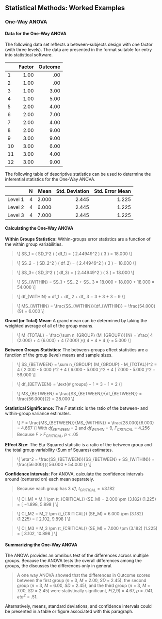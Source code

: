 ## Statistical Methods: Worked Examples

### One-Way ANOVA

#### Data for the One-Way ANOVA

The following data set reflects a between-subjects design with one factor (with three levels). The data are presented in the format suitable for entry into statistical software.

|     | Factor | Outcome |
|-----|-------:|--------:|
| 1   | 1.00   | .00     |
| 2   | 1.00   | .00     |
| 3   | 1.00   | 3.00    |
| 4   | 1.00   | 5.00    |
| 5   | 2.00   | 4.00    |
| 6   | 2.00   | 7.00    |
| 7   | 2.00   | 4.00    |
| 8   | 2.00   | 9.00    |
| 9   | 3.00   | 9.00    |
| 10  | 3.00   | 6.00    |
| 11  | 3.00   | 4.00    |
| 12  | 3.00   | 9.00    |

The following table of descriptive statistics can be used to determine the inferential statistics for the One-Way ANOVA.

|         | N   | Mean  | Std. Deviation | Std. Error Mean |
|---------|----:|------:|---------------:|----------------:|
| Level 1 | 4   | 2.000 | 2.445          | 1.225           |
| Level 2 | 4   | 6.000 | 2.445          | 1.225           |
| Level 3 | 4   | 7.000 | 2.445          | 1.225           |

#### Calculating the One-Way ANOVA

**Within Groups Statistics:** Within-groups error statistics are a function of the within group variabilities.

> \\[ SS_1 = ( SD_1^2 ) ( df_1) = ( 2.44949^2 ) ( 3 ) = 18.000 \\]

> \\[ SS_2 = ( SD_2^2 ) ( df_2) = ( 2.44949^2 ) ( 3 ) = 18.000 \\]

> \\[ SS_3= ( SD_3^2 ) ( df_3) = ( 2.44949^2 ) ( 3 ) = 18.000 \\]

> \\[ SS_{WITHIN} = SS_1 + SS_ 2 + SS_ 3 = 18.000 + 18.000 + 18.000 = 54.000 \\]

> \\[ df_{WITHIN} = df_1 + df_ 2 + df_ 3 = 3 + 3 + 3 = 9 \\]

> \\[ MS_{WITHIN} = \frac{SS_{WITHIN}}{df_{WITHIN}} = \frac{54.000}{9} = 6.000 \\]

**Grand (or Total) Mean:** A grand mean can be determined by taking the weighted average of all of the group means.

> \\[ M_{TOTAL} = \frac{\sum n_{GROUP} (M_{GROUP})}{N} = \frac{ 4 (2.000) + 4 (6.000) + 4 (7.000) }{( 4 + 4 + 4 )} = 5.000 \\]

**Between Groups Statistics:** The between-groups effect statistics are a function of the group (level) means and sample sizes.

> \\[ SS_{BETWEEN} = \sum n_{GROUP} (M_{GROUP} - M_{TOTAL})^2 = 4 ( 2.000 - 5.000 )^2 + 4 ( 6.000 - 5.000 )^2 + 4 ( 7.000 - 5.000 )^2 = 56.000  \\]

> \\[ df_{BETWEEN} = \text{# groups} − 1 = 3 − 1 = 2 \\]

> \\[ MS_{BETWEEN} = \frac{SS_{BETWEEN}}{df_{BETWEEN}} = \frac{56.000}{2} = 28.000 \\]

**Statistical Significance:** The *F* statistic is the ratio of the between- and within-group variance estimates. 

> \\[ F = \frac{MS_{BETWEEN}}{MS_{WITHIN}} = \frac{28.000}{6.000} = 4.667 \\]
> With *df<sub>BETWEEN</sub>* = 2 and *df<sub>WITHIN</sub>* = 9, *F<sub>CRITICAL</sub>* = 4.256  
> Because *F* > *F<sub>CRITICAL</sub>*, *p* < .05

**Effect Size:** The Eta-Squared statistic is a ratio of the between group and the total group variability (Sum of Squares) estimates.

> \\[ \eta^2 = \frac{SS_{BETWEEN}}{SS_{BETWEEN} + SS_{WITHIN}} = \frac{56.000}{( 56.000 + 54.000 )} \\]

**Confidence Intervals:** For ANOVA, calculate the confidence intervals around (centered on) each mean separately.

> Because each group has 3 *df*, *t<sub>CRITICAL</sub>* = ±3.182

> \\[ CI_M1 = M_1 \pm (t_{CRITICAL}) (SE_M) = 2.000 \pm (3.182) (1.225) = [ −1.898, 5.898 ] \\]

> \\[ CI_M2 = M_2 \pm (t_{CRITICAL}) (SE_M) = 6.000 \pm (3.182) (1.225) = [ 2.102, 9.898 ] \\]

> \\[ CI_M3 = M_3 \pm (t_{CRITICAL}) (SE_M) = 7.000 \pm (3.182) (1.225) = [ 3.102, 10.898 ] \\]

#### Summarizing the One-Way ANOVA

The ANOVA provides an omnibus test of the differences across multiple groups. Because the ANOVA tests the overall differences among the groups, the  discusses the differences only in general.

> A one way ANOVA showed that the differences in Outcome scores between the first group (*n* = 3, *M* = 2.00, *SD* = 2.45), the second group (*n* = 3, *M* = 6.00, *SD* = 2.45), and the third group (*n* = 3, *M* = 7.00, *SD* = 2.45) were statistically significant, *F*(2,9) = 4.67, *p* = .041, *eta<sup>2</sup>* = .51.

Alternatively, means, standard deviations, and confidence intervals could be presented in a table or figure associated with this paragraph.

